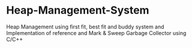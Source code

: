 # Heap-Management-System
Heap Management using first fit, best fit and buddy system and Implementation of reference and Mark &amp; Sweep Garbage Collector using C/C++
